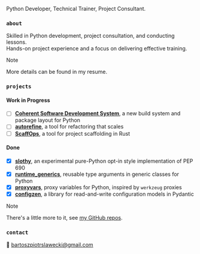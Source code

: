 Python Developer, Technical Trainer, Project Consultant.

### `about`
Skilled in Python development, project consultation, and conducting lessons.<br>
Hands-on project experience and a focus on delivering effective training.

> [!Note]
> More details can be found in my resume.

### `projects`
#### Work in Progress
- [ ] [**Coherent Software Development System**](https://github.com/coherent-oss/system), a new build system and package layout for Python
- [ ] [**autorefine**](https://github.com/bswck/autorefine), a tool for refactoring that scales
- [ ] [**ScaffOps**](https://github.com/scaffops/scaffops), a tool for project scaffolding in Rust

#### Done
- [x] [**slothy**](https://github.com/bswck/slothy), an experimental pure-Python opt-in style implementation of PEP 690
- [x] [**runtime_generics**](https://github.com/bswck/slothy), reusable type arguments in generic classes for Python
- [x] [**proxyvars**](https://github.com/bswck/proxyvars), proxy variables for Python, inspired by `werkzeug` proxies
- [x] [**configzen**](https://github.com/bswck/autorefine), a library for read-and-write configuration models in Pydantic

> [!Note]
> There's a little more to it, see [my GitHub repos](https://github.com/bswck?tab=repositories).

### `contact`
📧 bartoszpiotrslawecki@gmail.com
